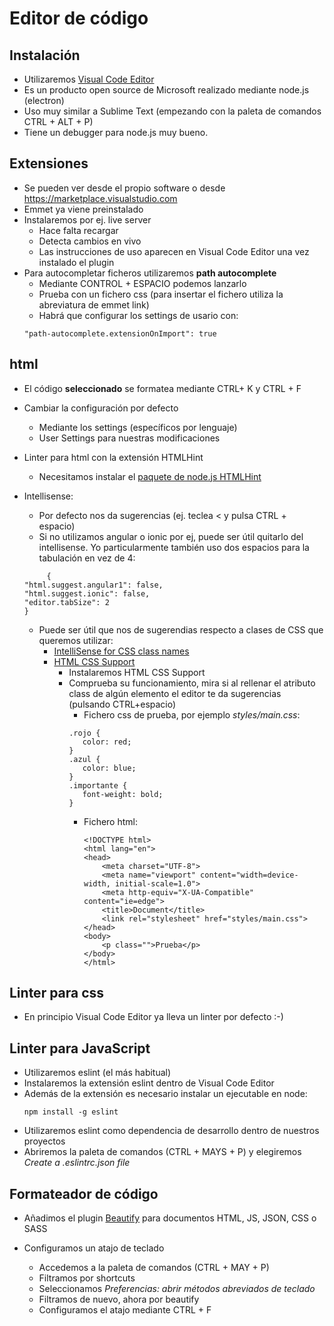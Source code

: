 # Editor de código


## Instalación
* Utilizaremos [Visual Code Editor](https://code.visualstudio.com/)
* Es un producto open source de Microsoft realizado mediante node.js (electron)
* Uso muy similar a Sublime Text (empezando con la paleta de comandos CTRL + ALT + P)
* Tiene un debugger para node.js muy bueno.


## Extensiones
* Se pueden ver desde el propio software o desde https://marketplace.visualstudio.com
* Emmet ya viene preinstalado
* Instalaremos por ej. live server
    - Hace falta recargar
    - Detecta cambios en vivo    
    - Las instrucciones de uso aparecen en Visual Code Editor una vez instalado el plugin
* Para autocompletar ficheros utilizaremos **path autocomplete**
    - Mediante CONTROL + ESPACIO podemos lanzarlo
    - Prueba con un fichero css (para insertar el fichero utiliza la abreviatura de emmet link)
    - Habrá que configurar los settings de usario con:
    ```
    "path-autocomplete.extensionOnImport": true
    ```


## html
* El código **seleccionado** se formatea mediante CTRL+ K y CTRL + F
* Cambiar la configuración por defecto
    * Mediante los settings (específicos por lenguaje)
    * User Settings para nuestras modificaciones
* Linter para html con la extensión HTMLHint
    * Necesitamos instalar el [paquete de node.js HTMLHint](https://www.npmjs.com/package/htmlhint)
* Intellisense:
     - Por defecto nos da sugerencias (ej. teclea < y pulsa CTRL + espacio)
     - Si no utilizamos angular o ionic por ej, puede ser útil quitarlo del intellisense. Yo particularmente también uso dos espacios para la tabulación en vez de 4:

    ```
         {
    "html.suggest.angular1": false,
    "html.suggest.ionic": false,
    "editor.tabSize": 2
    }
    ```
     
     - Puede ser útil que nos de sugerendias respecto a clases de CSS que queremos utilizar:
         - [IntelliSense for CSS class names](https://marketplace.visualstudio.com/items?itemName=Zignd.html-css-class-completion)
         - [HTML CSS Support](https://marketplace.visualstudio.com/items?itemName=ecmel.vscode-html-css)
             - Instalaremos HTML CSS Support
             - Comprueba su funcionamiento, mira si al rellenar el atributo class de algún elemento el editor te da sugerencias (pulsando CTRL+espacio)
                 - Fichero css de prueba, por ejemplo *styles/main.css*:
                 ```
                 .rojo {
                    color: red;
                }
                .azul {
                    color: blue;
                }
                .importante {
                    font-weight: bold;
                }
                ```
                - Fichero html:
                
                    ```
                    <!DOCTYPE html>
                    <html lang="en">
                    <head>
                        <meta charset="UTF-8">
                        <meta name="viewport" content="width=device-width, initial-scale=1.0">
                        <meta http-equiv="X-UA-Compatible" content="ie=edge">
                        <title>Document</title>
                        <link rel="stylesheet" href="styles/main.css">
                    </head>
                    <body>
                        <p class="">Prueba</p>
                    </body>
                    </html>
                    ```
                
         
## Linter para css
- En principio Visual Code Editor ya lleva un linter por defecto :-)


## Linter para JavaScript
- Utilizaremos eslint (el más habitual)
- Instalaremos la extensión eslint dentro de Visual Code Editor
- Además de la extensión es necesario instalar un ejecutable en node:
    ```
    npm install -g eslint
    ```
- Utilizaremos eslint como dependencia de desarrollo dentro de nuestros proyectos
- Abriremos la paleta de comandos (CTRL + MAYS + P) y elegiremos *Create a .eslintrc.json file*


## Formateador de código
- Añadimos el plugin [Beautify](https://marketplace.visualstudio.com/items?itemName=HookyQR.beautify) para documentos HTML, JS, JSON, CSS o SASS

- Configuramos un atajo de teclado
    - Accedemos a la paleta de comandos (CTRL + MAY + P)
    - Filtramos por shortcuts
    - Seleccionamos *Preferencias: abrir métodos abreviados de teclado*
    - Filtramos de nuevo, ahora por beautify
    - Configuramos el atajo mediante CTRL + F











